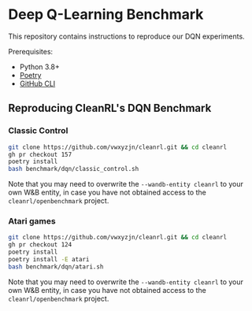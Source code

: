 # Deep Q-Learning Benchmark

This repository contains instructions to reproduce our DQN experiments.

Prerequisites:
* Python 3.8+
* [Poetry](https://python-poetry.org)
* [GitHub CLI](https://cli.github.com/)


## Reproducing CleanRL's DQN Benchmark

### Classic Control

```bash
git clone https://github.com/vwxyzjn/cleanrl.git && cd cleanrl
gh pr checkout 157
poetry install
bash benchmark/dqn/classic_control.sh
```

Note that you may need to overwrite the `--wandb-entity cleanrl` to your own W&B entity, in case you have not obtained access to the `cleanrl/openbenchmark` project.


### Atari games

```bash
git clone https://github.com/vwxyzjn/cleanrl.git && cd cleanrl
gh pr checkout 124
poetry install
poetry install -E atari
bash benchmark/dqn/atari.sh
```

Note that you may need to overwrite the `--wandb-entity cleanrl` to your own W&B entity, in case you have not obtained access to the `cleanrl/openbenchmark` project.
